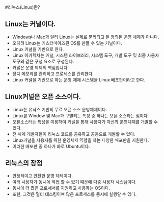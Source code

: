 #리눅스(Linux)란?
## Linux는 커널이다.
* Windows나 Mac과 달리 Linux는 실제로 분리되고 잘 정의된 운영 체제가 아니다.
* 오히려 Linux는 커스터마이즈된 OS를 만들 수 있는 커널이다.
* Linux 커널을 기반으로 한다.
* Linux 아키텍처는 커널, 시스템 라이브러리, 시스템 도구, 개발 도구 및 최종 사용자 도구와 같은 구성 요소로 구성된다.
* 커널은 운영 체제의 핵심입니다.
* 장치 메모리를 관리하고 프로세스를 관리한다.
* Linux 커널을 기반으로 하는 운영 체제 시스템을 Linux 배포판이라고 한다.


## Linux커널은 오픈 소스이다.
* Linux는 유닉스 기반의 무료 오픈 소스 운영체제이다.
* Linux를 Window 및 Mac과 구별되는 특성 중 하나는 오픈 소스라는 점이다.
* 오픈소스라는 특성을 이용하여 커널을 통해 사용자가 자신의 운영체제를 개발할 수 있다.
* 전 세계 개발자들이 리눅스 코드를 공유하고 공동으로 개발할 수 있다.
* Linux커널을 사용자를 위한 운영체제 역할을 하는 다양한 배포판을 지원한다.
* 이러한 배포판 중 하나가 바로 Ubuntu이다.

## 리눅스의 장점
* 안정적이고 안전한 운영 체제이다.
* 여러 사용자가 동시에 작업 할 수 있기 때문에 다중 사용자 시스템이다.
* 동시에 더 많은 프로세서를 지원하고 사용하는 OS이다.
* 또한, 그것은 멀티 태스킹이며 많은 프로세스를 동시에 실행할 수 있다.